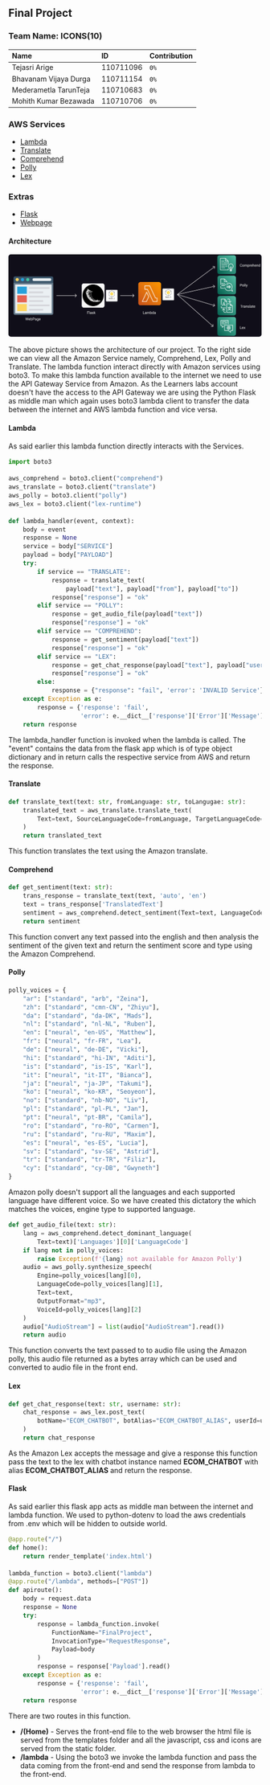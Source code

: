 ## Final Project

### Team Name: ICONS(10)
|Name|ID|Contribution|
|:-|:-|:-|
|Tejasri Arige|110711096|`0%`|
|Bhavanam Vijaya Durga|110711154|`0%`|
|Mederametla TarunTeja|110710683|`0%`|
|Mohith Kumar Bezawada|110710706|`0%`|

### AWS Services
* [Lambda](#lambda "Lambda")
* [Translate](#translate "Translate")
* [Comprehend](#comprehend "Comprehend")
* [Polly](#polly "Polly")
* [Lex](#lex "Lex")

### Extras 
* [Flask](#flask "Flask")
* [Webpage](https://icons-final-project.herokuapp.com "https://icons-final-project.herokuapp.com")


#### Architecture

<img
    src="./images/architecture.png" alt="architecture" style="border-radius: 5px;">

The above picture shows the architecture of our project. To the right side we can view all the Amazon Service namely, Comprehend, Lex, Polly and Translate. The lambda function interact directly with Amazon services using boto3. To make this lambda function available to the internet we need to use the API Gateway Service from Amazon. As the Learners labs account doesn't have the access to the API Gateway we are using the Python Flask as middle man which again uses boto3 lambda client to transfer the data between the internet and AWS lambda function and vice versa.


#### Lambda
As said earlier this lambda function directly interacts with the Services.

```python
import boto3

aws_comprehend = boto3.client("comprehend")
aws_translate = boto3.client("translate")
aws_polly = boto3.client("polly")
aws_lex = boto3.client("lex-runtime")

def lambda_handler(event, context):
    body = event
    response = None
    service = body["SERVICE"]
    payload = body["PAYLOAD"]
    try:
        if service == "TRANSLATE":
            response = translate_text(
                payload["text"], payload["from"], payload["to"])
            response["response"] = "ok"
        elif service == "POLLY":
            response = get_audio_file(payload["text"])
            response["response"] = "ok"
        elif service == "COMPREHEND":
            response = get_sentiment(payload["text"])
            response["response"] = "ok"
        elif service == "LEX":
            response = get_chat_response(payload["text"], payload["username"])
            response["response"] = "ok"
        else:
            response = {"response": "fail", 'error': 'INVALID Service'}
    except Exception as e:
        response = {'response': 'fail',
                    'error': e.__dict__['response']['Error']['Message'] if 'response' in e.__dict__ else str(e)}
    return response
```

The lambda_handler function is invoked when the lambda is called. The "event" contains the data from the flask app which is of type object dictionary and in return calls the respective service from AWS and return the response.

#### Translate

```python
def translate_text(text: str, fromLanguage: str, toLangugae: str):
    translated_text = aws_translate.translate_text(
        Text=text, SourceLanguageCode=fromLanguage, TargetLanguageCode=toLangugae
    )
    return translated_text
```
This function translates the text using the Amazon translate.

#### Comprehend
```python
def get_sentiment(text: str):
    trans_response = translate_text(text, 'auto', 'en')
    text = trans_response['TranslatedText']
    sentiment = aws_comprehend.detect_sentiment(Text=text, LanguageCode="en")
    return sentiment
```
This function convert any text passed into the english and then analysis the sentiment of the given text and return the sentiment score and type using the Amazon Comprehend.

#### Polly
```python
polly_voices = {
    "ar": ["standard", "arb", "Zeina"],
    "zh": ["standard", "cmn-CN", "Zhiyu"],
    "da": ["standard", "da-DK", "Mads"],
    "nl": ["standard", "nl-NL", "Ruben"],
    "en": ["neural", "en-US", "Matthew"],
    "fr": ["neural", "fr-FR", "Lea"],
    "de": ["neural", "de-DE", "Vicki"],
    "hi": ["standard", "hi-IN", "Aditi"],
    "is": ["standard", "is-IS", "Karl"],
    "it": ["neural", "it-IT", "Bianca"],
    "ja": ["neural", "ja-JP", "Takumi"],
    "ko": ["neural", "ko-KR", "Seoyeon"],
    "no": ["standard", "nb-NO", "Liv"],
    "pl": ["standard", "pl-PL", "Jan"],
    "pt": ["neural", "pt-BR", "Camila"],
    "ro": ["standard", "ro-RO", "Carmen"],
    "ru": ["standard", "ru-RU", "Maxim"],
    "es": ["neural", "es-ES", "Lucia"],
    "sv": ["standard", "sv-SE", "Astrid"],
    "tr": ["standard", "tr-TR", "Filiz"],
    "cy": ["standard", "cy-DB", "Gwyneth"]
}
```
Amazon polly doesn't support all the languages and each supported language have different voice. So we have created this dictatory the which matches the voices, engine type to supported language.

```python
def get_audio_file(text: str):
    lang = aws_comprehend.detect_dominant_language(
        Text=text)['Languages'][0]['LanguageCode']
    if lang not in polly_voices:
        raise Exception(f'{lang} not available for Amazon Polly')
    audio = aws_polly.synthesize_speech(
        Engine=polly_voices[lang][0],
        LanguageCode=polly_voices[lang][1],
        Text=text,
        OutputFormat="mp3",
        VoiceId=polly_voices[lang][2]
    )
    audio["AudioStream"] = list(audio["AudioStream"].read())
    return audio
```
This function converts the text passed to to audio file using the Amazon polly, this audio file returned as a bytes array which can be used and converted to audio file in the front end.

#### Lex
```python
def get_chat_response(text: str, username: str):
    chat_response = aws_lex.post_text(
        botName="ECOM_CHATBOT", botAlias="ECOM_CHATBOT_ALIAS", userId=username, inputText=text
    )
    return chat_response
```
As the Amazon Lex accepts the message and give a response this function pass the text to the lex with chatbot instance named **ECOM_CHATBOT** with alias **ECOM_CHATBOT_ALIAS** and return the response.

#### Flask
As said earlier this flask app acts as middle man between the internet and lambda function. We used to python-dotenv to load the aws credentials from .env which will be hidden to outside world.
```python
@app.route("/")
def home():
    return render_template('index.html')

lambda_function = boto3.client("lambda")
@app.route("/lambda", methods=["POST"])
def apiroute():
    body = request.data
    response = None
    try:
        response = lambda_function.invoke(
            FunctionName="FinalProject",
            InvocationType="RequestResponse",
            Payload=body
        )
        response = response['Payload'].read()
    except Exception as e:
        response = {'response': 'fail',
                    'error': e.__dict__['response']['Error']['Message'] if 'response' in e.__dict__ else str(e)}
    return response
```

There are two routes in this function.
* **/(Home)** - Serves the front-end file to the web browser the html file is served from the templates folder and all the javascript, css and icons are served from the static folder.
* **/lambda** - Using the boto3 we invoke the lambda function and pass the data coming from the front-end and send the response from lambda to the front-end.